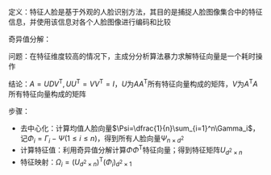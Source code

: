 定义：特征人脸是基于外观的人脸识别方法，其目的是捕捉人脸图像集合中的特征信息，并使用该信息对各个人脸图像进行编码和比较

奇异值分解：

问题：在特征维度较高的情况下，主成分分析算法暴力求解特征向量是一个耗时操作

结论：$A=UDV^\mathsf T,UU^\mathsf T=VV^\mathsf T=I$，$U$为$AA^\mathsf T$所有特征向量构成的矩阵，$V$为$A^\mathsf TA$所有特征向量构成的矩阵

步骤：

+ 去中心化：计算均值人脸向量$\Psi=\dfrac{1}{n}\sum_{i=1}^n\Gamma_i$，记$\Phi_i=\Gamma_i-\Psi(1\leqslant i\leqslant n)$，得到所有人脸向量$\Psi_{n\times d^2}$
+ 计算特征值：利用奇异值分解计算$\Phi\Phi^\mathsf T$特征向量；得到特征矩阵$U_{d^2\times n}$
+ 特征映射：$\Omega_i=(U_{d^2\times n})^\mathsf T(\Phi_i)_{d^2\times1}$
